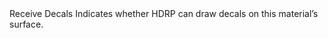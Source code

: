 <tr>
<td>Receive Decals</td>
<td></td>
<td></td>
<td>Indicates whether HDRP can draw decals on this material’s surface.</td>
</tr>